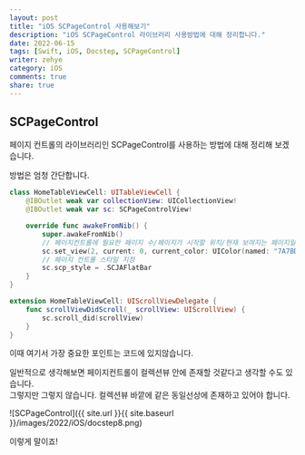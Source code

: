```yaml
---
layout: post
title: "iOS SCPageControl 사용해보기"
description: "iOS SCPageControl 라이브러리 사용방법에 대해 정리합니다."
date: 2022-06-15
tags: [Swift, iOS, Docstep, SCPageControl]
writer: zehye
category: iOS
comments: true
share: true
---
```


## SCPageControl

페이지 컨트롤의 라이브러리인 SCPageControl를 사용하는 방법에 대해 정리해 보겠습니다.

방법은 엄청 간단합니다. 

```swift 
class HomeTableViewCell: UITableViewCell {
    @IBOutlet weak var collectionView: UICollectionView!
    @IBOutlet weak var sc: SCPageControlView!

    override func awakeFromNib() {
        super.awakeFromNib()
        // 페이지컨트롤에 필요한 페이지 수/페이지가 시작할 위치/현재 보여지는 페이지일때 페이지컨트롤의 색/기본 색 지정 
        sc.set_view(2, current: 0, current_color: UIColor(named: "7A7BDA")!, disable_color: nil)
        // 페이지 컨트롤 스타일 지정 
        sc.scp_style = .SCJAFlatBar
    }
}

extension HomeTableViewCell: UIScrollViewDelegate {
    func scrollViewDidScroll(_ scrollView: UIScrollView) {
        sc.scroll_did(scrollView)
    }
}
```

이때 여기서 가장 중요한 포인트는 코드에 있지않습니다. 

일반적으로 생각해보면 페이지컨트롤이 컬렉션뷰 안에 존재할 것같다고 생각할 수도 있습니다. <br>
그렇지만 그렇지 않습니다. 컬렉션뷰 바깥에 같은 동일선상에 존재하고 있어야 합니다. 


![SCPageControl]({{ site.url }}{{ site.baseurl }}/images/2022/iOS/docstep8.png)

이렇게 말이죠!